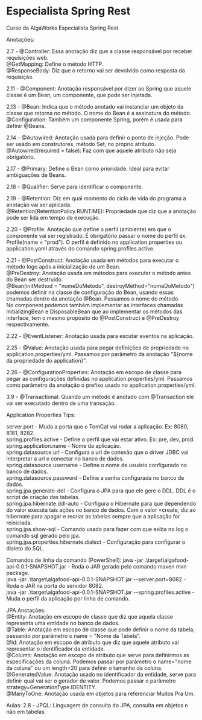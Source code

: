 # Especialista Spring Rest
Curso da AlgaWorks Especialista Spring Rest  

Anotações:

2.7 - @Controller: Essa anotação diz que a classe responsável por receber requisições web.  
      @GetMapping: Define o método HTTP.  
      @ResponseBody: Diz que o retorno vai ser devolvido como resposta da requisição.  

2.11 - @Component: Anotação responsável por dizer ao Spring que aquele classe é um Bean, um componente, que pode ser injetada.  

2.13 - @Bean: Indica que o método anotado vai instanciar um objeto da classe que retorna no método. O nome do Bean é a assinatura do método.  
       @Configuration: Também um componente Spring, porém é usada para definir @Beans.  

2.14 - @Autowired: Anotação usada para definir o ponto de injeção. Pode ser usado em construtores, método Set, no próprio atributo.  
       @Autowired(required = false): Faz com que aquele atributo não seja obrigatório.  

2.17 - @Primary: Define o Bean como prioridade. Ideal para evitar ambiguações de Beans.  

2.18 - @Qualifier: Serve para identificar o componente.  

2.19 - @Retention: Diz em qual momento do ciclo de vida do programa a anotação vai ser aplicada.      
       @Retention(RetentionPolicy.RUNTIME): Propriedade que diz que a anotação pode ser lida em tempo de execução.  

2.20 - @Profile: Anotação que define o perfil (ambiente) em que o componente vai ser registrado. É obrigatório passar o nome do perfil ex: Profile(name = "prod"). O perfil
       é definido no application.properties ou application.yaml através do comando spring.profiles.active.  

2.21 - @PostConstruct: Anotação usada em métodos para executar o método logo após a inicialização de um Bean.  
       @PreDestroy: Anotação usada em métodos para executar o método antes do Bean ser destruído.  
       @Bean(initMethod = "nomeDoMetodo", destroyMethod="nomeDoMetodo") podemos definir na classe de configuração do Bean, usando essas chamadas dentro da anotação @Bean. Passamos o nome do método.  
       No component podemos também implementar as interfaces chamadas InitializingBean e DisposableBean que ao implementar os métodos das interface, tem o mesmo propósito do @PostConstruct e @PreDestroy respectivamente.  

2.22 - @EventListener: Anotação usada para escutar eventos na aplicação.  

2.25 - @Value: Anotação usada para pegar definições de propriedade no application.properties/yml. Passamos por parâmetro da anotação "${nome da propriedade do application}".  

2.26 - @ConfigurationProperties: Anotação em escopo de classe para pegar as configurações definidas no application.properties/yml. Passamos como parâmetro da anotação o prefixo usado 
       no application.properties/yml.  

3.9 - @Transactional: Quando um método é anotado com @Transaction ele vai ser executado dentro de uma transação.  


Application Properties Tips:  

server.port - Muda a porta que o TomCat vai rodar a aplicação. Ex: 8080, 8181, 8282.  
spring.profiles.active - Define o perfil que vai estar ativo. Ex: pre, dev, prod. 
spring.application.name - Nome da aplicação.  
spring.datasource.url - Configura a url de conexão que o driver JDBC vai interpretar a url e conectar no banco de dados.  
spring.datasource.username - Define o nome de usuário configurado no banco de dados.  
spring.datasource.password - Define a senha configurada no banco de dados.  
spring.jpa.generate-ddl - Configura o JPA para que ele gere o DDL. DDL é o script de criação das tabelas.  
spring.jpa.hibernate.ddl-auto - Configura o Hibernate para que dependendo do valor executa tais ações no banco de dados. Com o valor =create, diz ao hibernate para apagar e recriar
as tabelas sempre que a aplicação for reiniciada.  
spring.jpa.show-sql - Comando usado para fazer com que exiba no log o comando sql gerado pelo jpa.  
spring.jpa.properties.hibernate.dialect - Configuração para configurar o dialeto do SQL.  



Comandos de linha da comando (PowerShell):
java -jar .\target\algafood-api-0.0.1-SNAPSHOT.jar - Roda o JAR gerado pelo comando maven mvn package.  
java -jar .\target\algafood-api-0.0.1-SNAPSHOT.jar --server.port=8082 - Roda o JAR na porta do servidor 8082.  
java -jar .\target\algafood-api-0.0.1-SNAPSHOT.jar --spring.profiles.active - Muda o perfil da aplicação por linha de comando. 


JPA Anotações:  
@Entity: Anotação em escopo de classe que diz que aquela classe representa uma entidade no banco de dados.  
@Table: Anotação em escopo de classe que pode definir o nome da tabela, passando por parâmetro o name = "Nome da Tabela".  
@Id: Anotação em escopo de atributo que diz que aquele atributo vai representar o identificador da entidade.  
@Column: Anotação em escopo de atributo que serve para definirmos as especificações da coluna. Podemos passar por parâmetro o name="nome da coluna" ou um length=20 para definir o tamanho da coluna.    
@GeneratedValue: Anotação usado no identificador da entidade, serve para definir qual vai ser o gerador de valor. Podemos passar o parâmetro strategy=GenerationType.IDENTITY.  
@ManyToOne: Anotação usada em objetos para referenciar Muitos Pra Um.  

Aulas:
2.8 - JPQL: Linguagem de consulta do JPA, consulta em objetos e não em tabelas.  